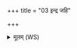 +++
title = "03 इन्द्र जहि"

+++
<details><summary>मूलम् (WS)</summary>

इन्द्र जहि स्थूरशङ्कं मृणीहि दुर्णिशीं कुहम् ।  
अरायां शकधूम्यं नाशायामः सदान्वाः ॥ ४ ॥
</details>